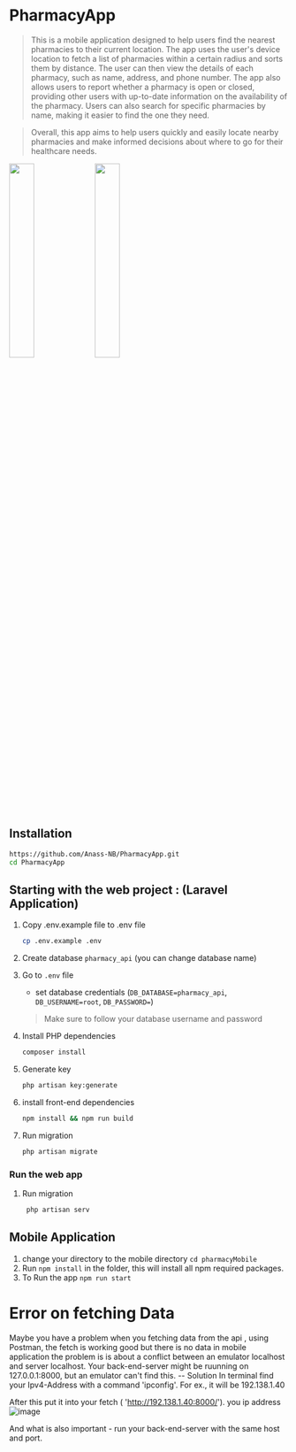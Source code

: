 # PharmacyApp
>This is a mobile application designed to help users find the nearest pharmacies to their current location. The app uses the user's device location to fetch a list of pharmacies within a certain radius and sorts them by distance. The user can then view the details of each pharmacy, such as name, address, and phone number.
>The app also allows users to report whether a pharmacy is open or closed, providing other users with up-to-date information on the availability of the pharmacy. Users can also search for specific pharmacies by name, making it easier to find the one they need.

>Overall, this app aims to help users quickly and easily locate nearby pharmacies and make informed decisions about where to go for their healthcare needs.

<img src='https://user-images.githubusercontent.com/110456240/234850504-8f6461c8-25a1-4948-b851-ac77e50b1270.jpeg' height="30%" width="30%" />


<img src='https://user-images.githubusercontent.com/110456240/234850755-ba5a5771-9b42-4ab0-80fe-a3b140987056.jpeg' height="30%" width="30%" />


## Installation

```sh
https://github.com/Anass-NB/PharmacyApp.git
cd PharmacyApp
```

## Starting with the web project : (Laravel Application)
1. Copy .env.example file to .env file
    ```sh
    cp .env.example .env
    ```
1. Create database `pharmacy_api` (you can change database name)


1. Go to `.env` file 
    - set database credentials (`DB_DATABASE=pharmacy_api`, `DB_USERNAME=root`, `DB_PASSWORD=`)
    > Make sure to follow your database username and password

1. Install PHP dependencies 
    ```sh
    composer install
    ```

1. Generate key 
    ```sh
    php artisan key:generate
    ```

1. install front-end dependencies
    ```sh
    npm install && npm run build
    ```

1. Run migration
    ```sh
    php artisan migrate
    ```

### Run the web app
1. Run migration
   ```sh
    php artisan serv
    ```

## Mobile Application

1. change your directory to the mobile directory `cd pharmacyMobile`
2. Run `npm install` in the folder, this will install all npm required packages.
3. To Run the app `npm run start`




# Error on fetching Data
Maybe you have a problem when you fetching data from the api , using Postman, the fetch is working good but  there is no data  in mobile application
the problem is is about a conflict between an emulator localhost and server localhost. Your back-end-server might be ruunning on 127.0.0.1:8000, but an emulator can't find this.
-- Solution
In terminal find your Ipv4-Address with a command 'ipconfig'. For ex., it will be 192.138.1.40

After this put it into your fetch ( 'http://192.138.1.40:8000/'). you ip address
![image](https://user-images.githubusercontent.com/110456240/234855202-19c5f8d0-b638-4e9d-b8bf-f2036de8951c.png)

And what is also important - run your back-end-server with the same host and port.
